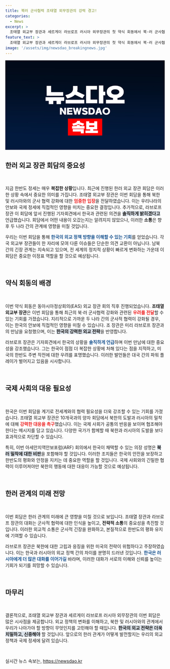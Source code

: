 ```yaml
---
title: 북러 군사협력 조태열 외무장관의 강력 경고!
categories:
  - News
excerpt: >
  조태열 외교부 장관과 세르게이 라브로프 러시아 외무장관의 첫 약식 회동에서 북·러 군사협력 강화를 우려하는 메시지가 전달됐다. 라브로프는 한국의 상황을 비판하며 미국의 정책에 대한 경고를 발언, 한러 간의 긴장감이 고조되고 있다.
feature_text: >
  조태열 외교부 장관과 세르게이 라브로프 러시아 외무장관의 첫 약식 회동에서 북·러 군사협력 강화를 우려하는 메시지가 전달됐다. 라브로프는 한국의 상황을 비판하며 미국의 정책에 대한 경고를 발언, 한러 간의 긴장감이 고조되고 있다.
image: '/assets/img/newsdao_breakingnews.jpg'
---
```


<p><img src="/assets/img/newsdao_breakingnews.jpg" alt="implanttips 속보" /></p>

<h2 data-ke-size="size26">한러 외교 장관 회담의 중요성</h2>

<p data-ke-size="size16">&nbsp;</p>

<p>지금 한반도 정세는 매우 <b>복잡한 상황</b>입니다. 최근에 진행된 한러 외교 장관 회담은 이러한 상황 속에서 중요한 의미를 가집니다. 조태열 외교부 장관은 이번 회담을 통해 북한 및 러시아와의 군사 협력 강화에 대한 <b><span style="color: #ee2323;">엄중한 입장</span></b>을 전달하였습니다. 이는 우리나라의 안보와 국제 정세에 직접적인 영향을 미치는 중요한 결정입니다. 추가적으로, 라브로프 장관 이 회담에 앞서 진행된 기자회견에서 한국과 관련된 의견을 <b><span style="background-color: #21538527;">솔직하게 밝히겠다고</span></b> 언급했습니다. 회담에서 어떤 내용이 오갔는지는 알려지지 않았으나, 이러한 <b>소통</b>은 향후 두 나라 간의 관계에 영향을 미칠 것입니다.</p>

<p>우리는 이번 회담을 통해 <b><span style="color: #1a5490;">한국의 외교 정책 방향을 이해할 수 있는 기회</span></b>를 얻었습니다. 각국 외교부 장관들이 한 자리에 모여 다룬 이슈들은 단순한 의견 교환이 아닙니다. 남북 간의 긴장 관계는 지속되고 있으며, 전 세계의 정치적 상황이 빠르게 변화하는 가운데 이 회담은 중요한 이정표 역할을 할 것으로 예상됩니다.</p>

<p data-ke-size="size16">&nbsp;</p>

<h2 data-ke-size="size26">약식 회동의 배경</h2>

<p data-ke-size="size16">&nbsp;</p>

<p>이번 약식 회동은 동아시아정상회의(EAS) 외교 장관 회의 직후 진행되었습니다. <b>조태열 외교부 장관</b>은 이번 회담을 통해 최근의 북·러 군사협력 강화와 관련된 <b><span style="color: #ee2323;">우려를 전달</span></b>할 수 있는 기회를 가졌습니다. 지리적으로 가까운 두 나라 간의 군사적 협력이 강화될 경우, 이는 한국의 안보에 직접적인 영향을 미칠 수 있습니다. 조 장관은 미리 라브로프 장관과의 만남을 요청했으며, 이는 <b><span style="background-color: #21538527;">한국의 강력한 외교 전략</span></b>을 반영합니다.</p>

<p>라브로프 장관은 기자회견에서 한국의 상황을 <b><span style="color: #1a5490;">솔직하게 언급</span></b>하며 이번 만남에 대한 중요성을 강조했습니다. 그는 한국이 점점 더 복잡한 상황에 처해 있다는 점을 지적하고, 미국의 한반도 주변 작전에 대한 우려를 표명했습니다. 이러한 발언들은 대국 간의 파워 플레이가 벌어지고 있음을 시사합니다.</p>

<p data-ke-size="size16">&nbsp;</p>

<h2 data-ke-size="size26">국제 사회의 대응 필요성</h2>

<p data-ke-size="size16">&nbsp;</p>

<p>한국은 이번 회담을 계기로 전세계와의 협력 필요성을 더욱 강조할 수 있는 기회를 가졌습니다. 조태열 외교부 장관은 10개국과의 양자 회담에서 북한의 도발과 러시아의 밀착에 대해 <b><span style="color: #ee2323;">강력한 대응을 촉구</span></b>했습니다. 이는 국제 사회가 공통의 반응을 보이며 협조해야 한다는 메시지를 담고 있습니다. 다양한 국가가 함께할 때 북한과 러시아의 도발을 보다 효과적으로 차단할 수 있습니다.</p>

<p>특히, 이번 아세안지역안보포럼(ARF) 회의에서 한국이 채택할 수 있는 의장 성명은 <b><span style="background-color: #21538527;">북러 밀착에 대한 비판</span></b>을 포함해야 할 것입니다. 이러한 조치들은 한국의 안전을 보장하고 한반도의 평화와 안정을 지키는 데 중요한 역할을 할 것입니다. 국제 사회와의 긴밀한 협력이 이루어져야만 북한의 행동에 대한 대응이 가능할 것으로 예상됩니다.</p>

<p data-ke-size="size16">&nbsp;</p>

<h2 data-ke-size="size26">한러 관계의 미래 전망</h2>

<p data-ke-size="size16">&nbsp;</p>

<p>이번 회담은 한러 관계의 미래에 큰 영향을 미칠 것으로 보입니다. 조태열 장관과 라브로프 장관의 대화는 군사적 협력에 대한 인식을 높이고, <b>전략적 소통</b>의 중요성을 촉진할 것입니다. 이러한 외교적 소통은 군사적 긴장을 완화하고, 본질적으로 한반도의 평화 유지에 기여할 수 있습니다.</p>

<p>라브로프 장관은 북한에 대한 고립과 응징을 위한 미국의 전략이 위험하다고 주장하였습니다. 이는 한국과 러시아의 외교 정책 간의 차이를 분명히 드러낸 것입니다. <b><span style="color: #1a5490;">한국은 러시아에게 더 많은 대화를 이어가길</span></b> 바라며, 이러한 대화가 서로의 이해와 신뢰를 높이는 기회가 되기를 희망할 수 있습니다.</p>

<p data-ke-size="size16">&nbsp;</p>

<h2 data-ke-size="size26">마무리</h2>

<p data-ke-size="size16">&nbsp;</p>

<p>결론적으로, 조태열 외교부 장관과 세르게이 라브로프 러시아 외무장관의 이번 회담은 많은 시사점을 제공합니다. 외교 정책의 변화를 이해하고, 북한 및 러시아와의 관계에서 우리가 나아가야 할 방향이 무엇인지를 고민해야 할 때입니다. <b><span style="background-color: #21538527;">한국의 외교 전략은 더욱 치밀하고, 신중해야</span></b> 할 것입니다. 앞으로의 한러 관계가 어떻게 발전할지는 우리의 외교 정책과 국제 정세에 달려 있습니다. </p>

<p data-ke-size="size16">&nbsp;</p>
실시간 뉴스 속보는, <a href="https://newsdao.kr" rel="dofollow">https://newsdao.kr</a>


